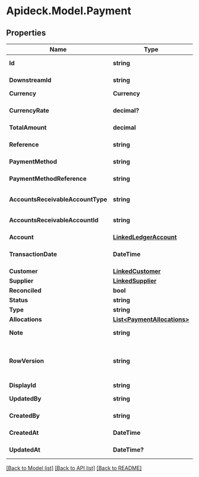 # Apideck.Model.Payment

## Properties

Name | Type | Description | Notes
------------ | ------------- | ------------- | -------------
**Id** | **string** | Unique identifier representing the entity | [readonly] 
**DownstreamId** | **string** | The third-party API ID of original entity | [optional] [readonly] 
**Currency** | **Currency** |  | [optional] 
**CurrencyRate** | **decimal?** | Currency Exchange Rate at the time entity was recorded/generated. | [optional] 
**TotalAmount** | **decimal** | Amount of payment | 
**Reference** | **string** | Optional payment reference message ie: Debit remittance detail. | [optional] 
**PaymentMethod** | **string** | Payment method | [optional] 
**PaymentMethodReference** | **string** | Optional reference message returned by payment method on processing | [optional] 
**AccountsReceivableAccountType** | **string** | Type of accounts receivable account. | [optional] 
**AccountsReceivableAccountId** | **string** | Unique identifier for the account to allocate payment to. | [optional] 
**Account** | [**LinkedLedgerAccount**](LinkedLedgerAccount.md) |  | [optional] 
**TransactionDate** | **DateTime** | Date transaction was entered - YYYY:MM::DDThh:mm:ss.sTZD | 
**Customer** | [**LinkedCustomer**](LinkedCustomer.md) |  | [optional] 
**Supplier** | [**LinkedSupplier**](LinkedSupplier.md) |  | [optional] 
**Reconciled** | **bool** | Payment has been reconciled | [optional] 
**Status** | **string** | Status of payment | [optional] 
**Type** | **string** | Type of payment | [optional] 
**Allocations** | [**List&lt;PaymentAllocations&gt;**](PaymentAllocations.md) |  | [optional] 
**Note** | **string** | Optional note to be associated with the payment. | [optional] 
**RowVersion** | **string** | A binary value used to detect updates to a object and prevent data conflicts. It is incremented each time an update is made to the object. | [optional] 
**DisplayId** | **string** | Payment id to be displayed. | [optional] 
**UpdatedBy** | **string** | The user who last updated the object. | [optional] [readonly] 
**CreatedBy** | **string** | The user who created the object. | [optional] [readonly] 
**CreatedAt** | **DateTime** | The date and time when the object was created. | [optional] [readonly] 
**UpdatedAt** | **DateTime?** | The date and time when the object was last updated. | [optional] [readonly] 

[[Back to Model list]](../README.md#documentation-for-models) [[Back to API list]](../README.md#documentation-for-api-endpoints) [[Back to README]](../README.md)

